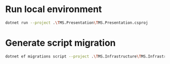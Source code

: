 # Run local environment

```sh
dotnet run --project .\TMS.Presentation\TMS.Presentation.csproj
```

# Generate script migration

```sh
dotnet ef migrations script --project .\TMS.Infrastructure\TMS.Infrastructure.csproj --startup-project .\TMS.Presentation\TMS.Presentation.csproj -o ScriptMigration.sql
```
